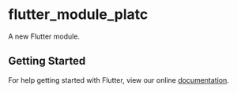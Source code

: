 # flutter_module_platc

A new Flutter module.

## Getting Started

For help getting started with Flutter, view our online
[documentation](https://flutter.dev/).
